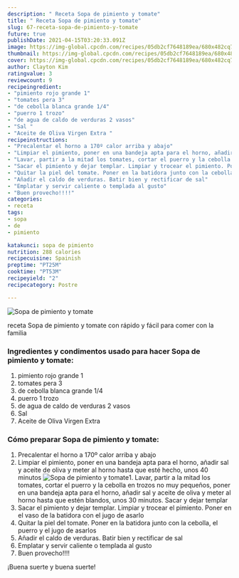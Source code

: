 ```yaml
---
description: " Receta Sopa de pimiento y tomate"
title: " Receta Sopa de pimiento y tomate"
slug: 67-receta-sopa-de-pimiento-y-tomate
future: true
publishDate: 2021-04-15T03:20:33.091Z
image: https://img-global.cpcdn.com/recipes/05db2cf7648189ea/680x482cq70/sopa-de-pimiento-y-tomate-foto-principal.jpg
thumbnail: https://img-global.cpcdn.com/recipes/05db2cf7648189ea/680x482cq70/sopa-de-pimiento-y-tomate-foto-principal.jpg
cover: https://img-global.cpcdn.com/recipes/05db2cf7648189ea/680x482cq70/sopa-de-pimiento-y-tomate-foto-principal.jpg
author: Clayton Kim
ratingvalue: 3
reviewcount: 9
recipeingredient:
- "pimiento rojo grande 1"
- "tomates pera 3"
- "de cebolla blanca grande 1/4"
- "puerro 1 trozo"
- "de agua de caldo de verduras 2 vasos"
- "Sal "
- "Aceite de Oliva Virgen Extra "
recipeinstructions:
- "Precalentar el horno a 170º calor arriba y abajo"
- "Limpiar el pimiento, poner en una bandeja apta para el horno, añadir sal y aceite de oliva y meter al horno hasta que esté hecho, unos 40 minutos"
- "Lavar, partir a la mitad los tomates, cortar el puerro y la cebolla en trozos no muy pequeños, poner en una bandeja apta para el horno, añadir sal y aceite de oliva y meter al horno hasta que estén blandos, unos 30 minutos. Sacar y dejar templar"
- "Sacar el pimiento y dejar templar. Limpiar y trocear el pimiento. Poner en el vaso de la batidora con el jugo de asarlo"
- "Quitar la piel del tomate. Poner en la batidora junto con la cebolla, el puerro y el jugo de asarlos"
- "Añadir el caldo de verduras. Batir bien y rectificar de sal"
- "Emplatar y servir caliente o templada al gusto"
- "Buen provecho!!!!"
categories:
- receta
tags:
- sopa
- de
- pimiento

katakunci: sopa de pimiento 
nutrition: 288 calories
recipecuisine: Spainish
preptime: "PT25M"
cooktime: "PT53M"
recipeyield: "2"
recipecategory: Postre

---
```



![Sopa de pimiento y tomate](https://img-global.cpcdn.com/recipes/05db2cf7648189ea/680x482cq70/sopa-de-pimiento-y-tomate-foto-principal.jpg)

receta Sopa de pimiento y tomate con rápido y fácil para comer con la familia

<!--inarticleads1-->

### Ingredientes y condimentos usado para hacer Sopa de pimiento y tomate:

1. pimiento rojo grande 1
1. tomates pera 3
1. de cebolla blanca grande 1/4
1. puerro 1 trozo
1. de agua de caldo de verduras 2 vasos
1. Sal 
1. Aceite de Oliva Virgen Extra 



<!--inarticleads2-->

### Cómo preparar Sopa de pimiento y tomate:

1. Precalentar el horno a 170º calor arriba y abajo
1. Limpiar el pimiento, poner en una bandeja apta para el horno, añadir sal y aceite de oliva y meter al horno hasta que esté hecho, unos 40 minutos
<img src="https://img-global.cpcdn.com/steps/303c61541f428324/160x128cq70/foto-del-paso-2-de-la-receta-sopa-de-pimiento-y-tomate.jpg" alt="Sopa de pimiento y tomate">1. Lavar, partir a la mitad los tomates, cortar el puerro y la cebolla en trozos no muy pequeños, poner en una bandeja apta para el horno, añadir sal y aceite de oliva y meter al horno hasta que estén blandos, unos 30 minutos. Sacar y dejar templar
1. Sacar el pimiento y dejar templar. Limpiar y trocear el pimiento. Poner en el vaso de la batidora con el jugo de asarlo
1. Quitar la piel del tomate. Poner en la batidora junto con la cebolla, el puerro y el jugo de asarlos
1. Añadir el caldo de verduras. Batir bien y rectificar de sal
1. Emplatar y servir caliente o templada al gusto
1. Buen provecho!!!!



¡Buena suerte y buena suerte!


